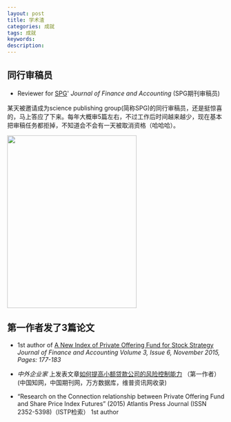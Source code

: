 ```yaml
---
layout: post
title: 学术渣
categories: 成就
tags: 成就
keywords:
description:
---
```

## 同行审稿员

-  Reviewer for [SPG](http://www.sciencepublishinggroup.com/)' *Journal of Finance and Accounting*
(SPG期刊审稿员)

某天被邀请成为science publishing group(简称SPG)的同行审稿员，还是挺惊喜的，马上答应了下来。每年大概审5篇左右，不过工作后时间越来越少，现在基本把审稿任务都拒掉，不知道会不会有一天被取消资格（哈哈哈）。

  <img width="300" height="400" src="http://i.imgur.com/0yp285G.jpg">

## 第一作者发了3篇论文

- 1st author of [A New Index of Private Offering Fund for Stock Strategy](
http://article.sciencepublishinggroup.com/html/10.11648.j.jfa.20150306.12.html#paper-keywords)
*Journal of Finance and Accounting
Volume 3, Issue 6, November 2015, Pages: 177-183*


- *中外企业家* 上发表文章[如何提高小额贷款公司的风险控制能力](http://www.cnki.net/KCMS/detail/detail.aspx?QueryID=6&CurRec=1&recid=&filename=ZWQY201430051&dbname=CJFDLAST2015&dbcode=CJFQ&pr=&urlid=&yx=&uid=WEEvREcwSlJHSldSdnQ1YWloVytWUUFXNXMwSnYzeDdLUFNXMnU1ZXlJa1pqTW5la093SEwwTlNFV0dNeXFQRE13PT0=$9A4hF_YAuvQ5obgVAq)
（第一作者）(中国知网，中国期刊网，万方数据库，维普资讯网收录)

- “Research on the Connection relationship between Private Offering Fund and Share Price Index Futures” (2015) Atlantis Press Journal (ISSN 2352-5398)（ISTP检索）
1st author
